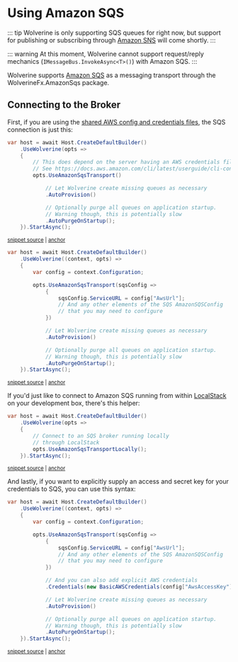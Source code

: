 # Using Amazon SQS

::: tip
Wolverine is only supporting SQS queues for right now, but support for publishing or subscribing through [Amazon SNS](https://aws.amazon.com/sns/) will
come shortly.
:::

::: warning
At this moment, Wolverine cannot support request/reply mechanics (`IMessageBus.InvokeAsync<T>()`) with Amazon SQS.
:::

Wolverine supports [Amazon SQS](https://aws.amazon.com/sqs/) as a messaging transport through the WolverineFx.AmazonSqs package.

## Connecting to the Broker

First, if you are using the [shared AWS config and credentials files](https://docs.aws.amazon.com/sdkref/latest/guide/file-format.html), the SQS connection is just this:

<!-- snippet: sample_simplistic_aws_sqs_setup -->
<a id='snippet-sample_simplistic_aws_sqs_setup'></a>
```cs
var host = await Host.CreateDefaultBuilder()
    .UseWolverine(opts =>
    {
        // This does depend on the server having an AWS credentials file
        // See https://docs.aws.amazon.com/cli/latest/userguide/cli-configure-files.html for more information
        opts.UseAmazonSqsTransport()

            // Let Wolverine create missing queues as necessary
            .AutoProvision()

            // Optionally purge all queues on application startup. 
            // Warning though, this is potentially slow
            .AutoPurgeOnStartup();
    }).StartAsync();
```
<sup><a href='https://github.com/JasperFx/wolverine/blob/main/src/Transports/AWS/Wolverine.AmazonSqs.Tests/Samples/Bootstrapping.cs#L31-L48' title='Snippet source file'>snippet source</a> | <a href='#snippet-sample_simplistic_aws_sqs_setup' title='Start of snippet'>anchor</a></sup>
<!-- endSnippet -->


<!-- snippet: sample_config_aws_sqs_connection -->
<a id='snippet-sample_config_aws_sqs_connection'></a>
```cs
var host = await Host.CreateDefaultBuilder()
    .UseWolverine((context, opts) =>
    {
        var config = context.Configuration;

        opts.UseAmazonSqsTransport(sqsConfig =>
            {
                sqsConfig.ServiceURL = config["AwsUrl"];
                // And any other elements of the SQS AmazonSQSConfig
                // that you may need to configure
            })

            // Let Wolverine create missing queues as necessary
            .AutoProvision()

            // Optionally purge all queues on application startup. 
            // Warning though, this is potentially slow
            .AutoPurgeOnStartup();
    }).StartAsync();
```
<sup><a href='https://github.com/JasperFx/wolverine/blob/main/src/Transports/AWS/Wolverine.AmazonSqs.Tests/Samples/Bootstrapping.cs#L53-L75' title='Snippet source file'>snippet source</a> | <a href='#snippet-sample_config_aws_sqs_connection' title='Start of snippet'>anchor</a></sup>
<!-- endSnippet -->


If you'd just like to connect to Amazon SQS running from within [LocalStack](https://localstack.cloud/) on your development box,
there's this helper:

<!-- snippet: sample_connect_to_sqs_and_localstack -->
<a id='snippet-sample_connect_to_sqs_and_localstack'></a>
```cs
var host = await Host.CreateDefaultBuilder()
    .UseWolverine(opts =>
    {
        // Connect to an SQS broker running locally
        // through LocalStack
        opts.UseAmazonSqsTransportLocally();
    }).StartAsync();
```
<sup><a href='https://github.com/JasperFx/wolverine/blob/main/src/Transports/AWS/Wolverine.AmazonSqs.Tests/Samples/Bootstrapping.cs#L16-L26' title='Snippet source file'>snippet source</a> | <a href='#snippet-sample_connect_to_sqs_and_localstack' title='Start of snippet'>anchor</a></sup>
<!-- endSnippet -->

And lastly, if you want to explicitly supply an access and secret key for your credentials to SQS, you can use this syntax:

<!-- snippet: sample_setting_aws_credentials -->
<a id='snippet-sample_setting_aws_credentials'></a>
```cs
var host = await Host.CreateDefaultBuilder()
    .UseWolverine((context, opts) =>
    {
        var config = context.Configuration;

        opts.UseAmazonSqsTransport(sqsConfig =>
            {
                sqsConfig.ServiceURL = config["AwsUrl"];
                // And any other elements of the SQS AmazonSQSConfig
                // that you may need to configure
            })

            // And you can also add explicit AWS credentials 
            .Credentials(new BasicAWSCredentials(config["AwsAccessKey"], config["AwsSecretKey"]))

            // Let Wolverine create missing queues as necessary
            .AutoProvision()

            // Optionally purge all queues on application startup. 
            // Warning though, this is potentially slow
            .AutoPurgeOnStartup();
    }).StartAsync();
```
<sup><a href='https://github.com/JasperFx/wolverine/blob/main/src/Transports/AWS/Wolverine.AmazonSqs.Tests/Samples/Bootstrapping.cs#L80-L105' title='Snippet source file'>snippet source</a> | <a href='#snippet-sample_setting_aws_credentials' title='Start of snippet'>anchor</a></sup>
<!-- endSnippet -->


